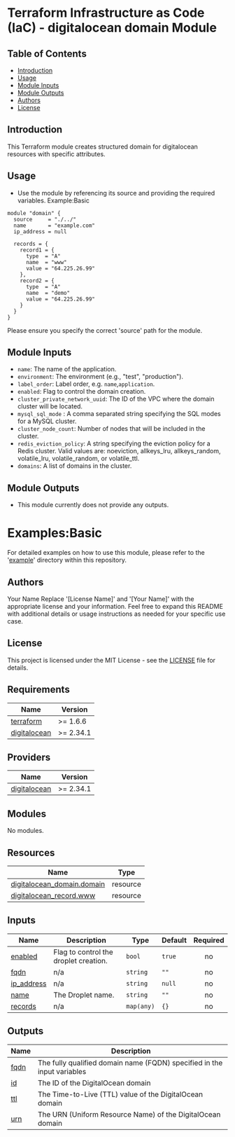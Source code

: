 # Terraform Infrastructure as Code (IaC) - digitalocean domain Module

## Table of Contents
- [Introduction](#introduction)
- [Usage](#usage)
- [Module Inputs](#module-inputs)
- [Module Outputs](#module-outputs)
- [Authors](#authors)
- [License](#license)

## Introduction
This Terraform module creates structured domain for digitalocean resources with specific attributes.

## Usage

- Use the module by referencing its source and providing the required variables.
Example:Basic
```hcl
module "domain" {
  source     = "./../"
  name       = "example.com"
  ip_address = null

  records = {
    record1 = {
      type  = "A"
      name  = "www"
      value = "64.225.26.99"
    },
    record2 = {
      type  = "A"
      name  = "demo"
      value = "64.225.26.99"
    }
  }
}
```
Please ensure you specify the correct 'source' path for the module.

## Module Inputs

- `name`: The name of the application.
- `environment`: The environment (e.g., "test", "production").
- `label_order`: Label order, e.g. `name`,`application`.
- `enabled`: Flag to control the domain creation.
- `cluster_private_network_uuid`: The ID of the VPC where the domain cluster will be located.
- `mysql_sql_mode` : A comma separated string specifying the SQL modes for a MySQL cluster.
- `cluster_node_count`: Number of nodes that will be included in the cluster.
- `redis_eviction_policy`: A string specifying the eviction policy for a Redis cluster. Valid values are: noeviction, allkeys_lru, allkeys_random, volatile_lru, volatile_random, or volatile_ttl.
- `domains`: A list of domains in the cluster.

## Module Outputs
- This module currently does not provide any outputs.

# Examples:Basic
For detailed examples on how to use this module, please refer to the '[example](https://github.com/opsstation/terraform-digitalocean-domain/tree/master/_example)' directory within this repository.

## Authors
Your Name
Replace '[License Name]' and '[Your Name]' with the appropriate license and your information. Feel free to expand this README with additional details or usage instructions as needed for your specific use case.

## License
This project is licensed under the MIT License - see the [LICENSE](https://github.com/opsstation/terraform-digitalocean-domain/blob/master/LICENSE) file for details.



<!-- BEGIN_TF_DOCS -->
## Requirements

| Name | Version |
|------|---------|
| <a name="requirement_terraform"></a> [terraform](#requirement\_terraform) | >= 1.6.6 |
| <a name="requirement_digitalocean"></a> [digitalocean](#requirement\_digitalocean) | >= 2.34.1 |

## Providers

| Name | Version |
|------|---------|
| <a name="provider_digitalocean"></a> [digitalocean](#provider\_digitalocean) | >= 2.34.1 |

## Modules

No modules.

## Resources

| Name | Type |
|------|------|
| [digitalocean_domain.domain](https://registry.terraform.io/providers/digitalocean/digitalocean/latest/docs/resources/domain) | resource |
| [digitalocean_record.www](https://registry.terraform.io/providers/digitalocean/digitalocean/latest/docs/resources/record) | resource |

## Inputs

| Name | Description | Type | Default | Required |
|------|-------------|------|---------|:--------:|
| <a name="input_enabled"></a> [enabled](#input\_enabled) | Flag to control the droplet creation. | `bool` | `true` | no |
| <a name="input_fqdn"></a> [fqdn](#input\_fqdn) | n/a | `string` | `""` | no |
| <a name="input_ip_address"></a> [ip\_address](#input\_ip\_address) | n/a | `string` | `null` | no |
| <a name="input_name"></a> [name](#input\_name) | The Droplet name. | `string` | `""` | no |
| <a name="input_records"></a> [records](#input\_records) | n/a | `map(any)` | `{}` | no |

## Outputs

| Name | Description |
|------|-------------|
| <a name="output_fqdn"></a> [fqdn](#output\_fqdn) | The fully qualified domain name (FQDN) specified in the input variables |
| <a name="output_id"></a> [id](#output\_id) | The ID of the DigitalOcean domain |
| <a name="output_ttl"></a> [ttl](#output\_ttl) | The Time-to-Live (TTL) value of the DigitalOcean domain |
| <a name="output_urn"></a> [urn](#output\_urn) | The URN (Uniform Resource Name) of the DigitalOcean domain |
<!-- END_TF_DOCS -->